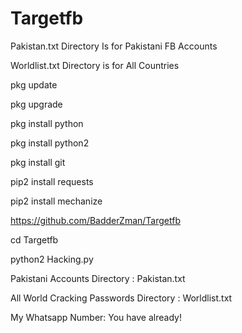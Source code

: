 # Targetfb

Pakistan.txt Directory Is for Pakistani FB Accounts

Worldlist.txt Directory is for All Countries

pkg update

pkg upgrade

pkg install python

pkg install python2

pkg install git

pip2 install requests

pip2 install mechanize

https://github.com/BadderZman/Targetfb

cd Targetfb

python2 Hacking.py

Pakistani Accounts Directory : Pakistan.txt

All World Cracking Passwords Directory : Worldlist.txt


My Whatsapp Number: You have already!
